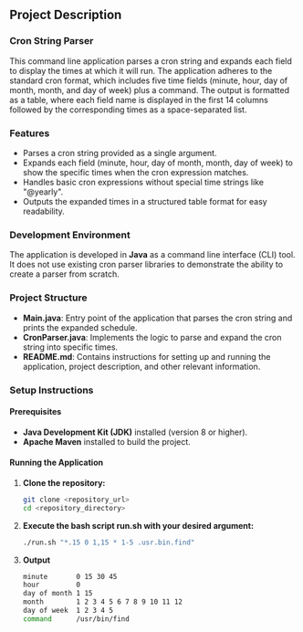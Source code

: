 ## Project Description

### Cron String Parser

This command line application parses a cron string and expands each field to display the times at which it will run. The application adheres to the standard cron format, which includes five time fields (minute, hour, day of month, month, and day of week) plus a command. The output is formatted as a table, where each field name is displayed in the first 14 columns followed by the corresponding times as a space-separated list.

### Features
- Parses a cron string provided as a single argument.
- Expands each field (minute, hour, day of month, month, day of week) to show the specific times when the cron expression matches.
- Handles basic cron expressions without special time strings like "@yearly".
- Outputs the expanded times in a structured table format for easy readability.

### Development Environment
The application is developed in **Java** as a command line interface (CLI) tool. It does not use existing cron parser libraries to demonstrate the ability to create a parser from scratch.

### Project Structure
- **Main.java**: Entry point of the application that parses the cron string and prints the expanded schedule.
- **CronParser.java**: Implements the logic to parse and expand the cron string into specific times.
- **README.md**: Contains instructions for setting up and running the application, project description, and other relevant information.

### Setup Instructions
#### Prerequisites
- **Java Development Kit (JDK)** installed (version 8 or higher).
- **Apache Maven** installed to build the project.

#### Running the Application
1. **Clone the repository:**
   ```bash
   git clone <repository_url>
   cd <repository_directory>
2. **Execute the bash script run.sh with your desired argument:**
    ```bash
    ./run.sh "*.15 0 1,15 * 1-5 .usr.bin.find"
3. **Output**
    ```bash
    minute       0 15 30 45
    hour         0
    day of month 1 15
    month        1 2 3 4 5 6 7 8 9 10 11 12
    day of week  1 2 3 4 5
    command      /usr/bin/find
